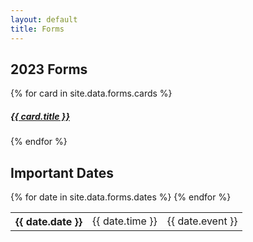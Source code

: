 ```yaml
---
layout: default
title: Forms
---
```


<section class="diamond-bg">
    <div class="container">
        <h1 class="display-1 shadow-text lh-1">2023 Forms</h1>
        <div class="row row-cols-1 row-cols-sm-2 row-cols-md-4 g-4 pb-5">
        {% for card in site.data.forms.cards %}
            <div class="col">
                <a href="../assets/pdf/{{ card.file }}.pdf" target="_blank" class="text-decoration-none">
                    <div class="card text-dark text-center bg-warning mb-3 h-100">
                        <div class="card-header text-center display-1"><i class="bi bi-file-earmark-pdf"></i></div>
                        <div class="card-body">
                            <h5 class="card-title">{{ card.title }}</h5>
                        </div>
                    </div>
                </a>
            </div>
        {% endfor %}
        </div>
        <div class="container bg-dark">
            <h1 class="display-1 shadow-text lh-1">Important Dates</h1>
            <div class="table-responsive text-start">
                <table class="table table-dark table-striped">
                    <tbody>
                        {% for date in site.data.forms.dates %}
                        <tr>
                            <th scope="row">{{ date.date }}</th>
                            <td>{{ date.time }}</td>
                            <td>{{ date.event }}</td>
                        </tr>
                        {% endfor %}
                    </tbody>
                </table>
            </div>
        </div>
    </div>
</section>
